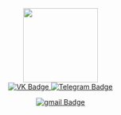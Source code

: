 <div id="header" align="center">
  <img src="https://media.giphy.com/media/Ut7zeRXCmxc0td7N68/giphy.gif" width="150"/>
<div id="badges">
  <a href="https://vk.com/darushkan">
    <img src="https://img.shields.io/badge/VK-blue?style=for-the-badge&logo=vk&logoColor=white" alt="VK Badge"/>
  </a>
  <a href="https://t.me/darushka_n">
    <img src="https://img.shields.io/badge/telegram-blue?style=for-the-badge&logo=telegram&logoColor=white" alt="Telegram Badge"/>
  </a>
  <p><a href="mailto:dashanecheporenko2161@gmail.com">
    <img src="https://img.shields.io/badge/gmail-blue?style=for-the-badge&logo=gmail&logoColor=white" alt="gmail Badge"/></a></p>
</div>
